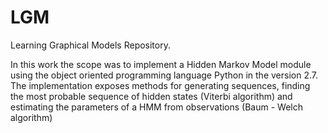 # LGM
Learning Graphical Models Repository.

In this work the scope was to implement a Hidden Markov Model module using the object oriented programming language Python in the version 2.7. The implementation exposes methods for generating sequences, finding the most probable sequence of hidden states (Viterbi algorithm) and estimating the parameters of a HMM from observations (Baum - Welch algorithm)
